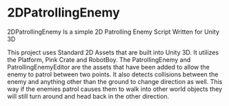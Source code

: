 # 2DPatrollingEnemy
2DPatrollingEnemy Is a simple 2D Patrolling Enemy Script Written for Unity 3D

This project uses Standard 2D Assets that are built into Unity 3D. It utilizes the Platform, Pink Crate and RobotBoy. The PatrollingEnemy and PatrollingEnemyEditor are the assets that have been added to allow the enemy to patrol between two points. It also detects collisions between the enemy and anything other than the ground to change direction as well. This way if the enemies patrol causes them to walk into other world objects they will still turn around and head back in the other direction.
